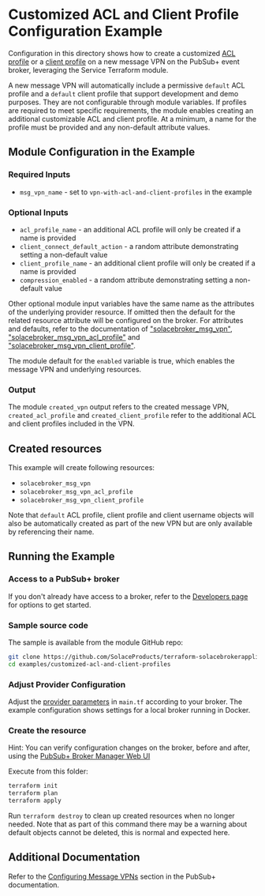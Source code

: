# Customized ACL and Client Profile Configuration Example

Configuration in this directory shows how to create a customized [ACL profile](https://docs.solace.com/Security/Granting-Clients-Access.htm) or a [client profile](https://docs.solace.com/Security/Assigning-Client-Profiles.htm) on a new message VPN on the PubSub+ event broker, leveraging the Service Terraform module.

A new message VPN will automatically include a permissive `default` ACL profile and a `default` client profile that support development and demo purposes. They are not configurable through module variables. If profiles are required to meet specific requirements, the module enables creating an additional customizable ACL and client profile. At a minimum, a name for the profile must be provided and any non-default attribute values.

## Module Configuration in the Example

### Required Inputs

* `msg_vpn_name` - set to `vpn-with-acl-and-client-profiles` in the example

### Optional Inputs

* `acl_profile_name` - an additional ACL profile will only be created if a name is provided
* `client_connect_default_action` - a random attribute demonstrating setting a non-default value
* `client_profile_name` - an additional client profile will only be created if a name is provided
* `compression_enabled` - a random attribute demonstrating setting a non-default value

Other optional module input variables have the same name as the attributes of the underlying provider resource. If omitted then the default for the related resource attribute will be configured on the broker. For attributes and defaults, refer to the documentation of ["solacebroker_msg_vpn"](https://registry.terraform.io/providers/solaceproducts/solacebrokerappliance/latest/docs/resources/msg_vpn#optional), ["solacebroker_msg_vpn_acl_profile"](https://registry.terraform.io/providers/solaceproducts/solacebrokerappliance/latest/docs/resources/msg_vpn_acl_profile#optional) and ["solacebroker_msg_vpn_client_profile"](https://registry.terraform.io/providers/solaceproducts/solacebrokerappliance/latest/docs/resources/msg_vpn_client_profile#optional).

The module default for the `enabled` variable is true, which enables the message VPN and underlying resources.

### Output

The module `created_vpn` output refers to the created message VPN, `created_acl_profile` and `created_client_profile` refer to the additional ACL and client profiles included in the VPN.

## Created resources

This example will create following resources:

* `solacebroker_msg_vpn`
* `solacebroker_msg_vpn_acl_profile`
* `solacebroker_msg_vpn_client_profile`

Note that `default` ACL profile, client profile and client username objects will also be automatically created as part of the new VPN but are only available by referencing their name.

## Running the Example

### Access to a PubSub+ broker

If you don't already have access to a broker, refer to the [Developers page](https://www.solace.dev/) for options to get started.

### Sample source code

The sample is available from the module GitHub repo:

```bash
git clone https://github.com/SolaceProducts/terraform-solacebrokerappliance-service.git
cd examples/customized-acl-and-client-profiles
```

### Adjust Provider Configuration

Adjust the [provider parameters](https://registry.terraform.io/providers/solaceproducts/solacebrokerappliance/latest/docs#schema) in `main.tf` according to your broker. The example configuration shows settings for a local broker running in Docker.

### Create the resource

Hint: You can verify configuration changes on the broker, before and after, using the [PubSub+ Broker Manager Web UI](https://docs.solace.com/Admin/Broker-Manager/PubSub-Manager-Overview.htm)

Execute from this folder:

```bash
terraform init
terraform plan
terraform apply
```

Run `terraform destroy` to clean up created resources when no longer needed. Note that as part of this command there may be a warning about default objects cannot be deleted, this is normal and expected here.

## Additional Documentation

Refer to the [Configuring Message VPNs](https://docs.solace.com/Features/VPN/Configuring-VPNs.htm) section in the PubSub+ documentation.
